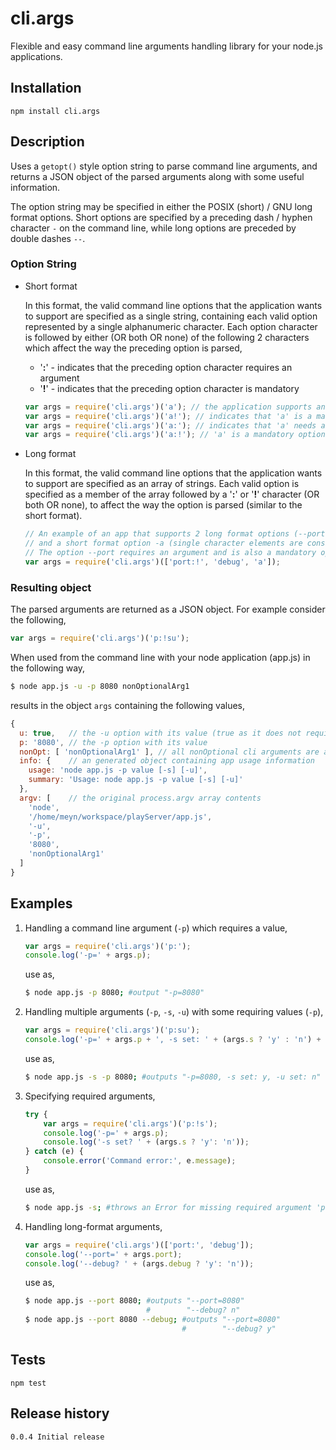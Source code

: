 cli.args
========

Flexible and easy command line arguments handling library for your node.js applications.

## Installation

    npm install cli.args


## Description

Uses a ```getopt()``` style option string to parse command line arguments, and returns a JSON object of the parsed arguments along with some useful information.

The option string may be specified in either the POSIX (short) / GNU long format options. Short options are specified by a preceding dash / hyphen character ```-``` on the command line, while long options are preceded by double dashes ```--```.

### Option String

* Short format

    In this format, the valid command line options that the application wants to support are specified as a single string, containing each valid option represented by a single alphanumeric character. Each option character is followed by either (OR both OR none) of the following 2 characters which affect the way the  preceding option is parsed,

    - '__:__' - indicates that the preceding option character requires an argument
    - '__!__' - indicates that the preceding option character is mandatory

    ```js
    var args = require('cli.args')('a'); // the application supports an option named 'a' without an argument
    var args = require('cli.args')('a!'); // indicates that 'a' is a mandatory option
    var args = require('cli.args')('a:'); // indicates that 'a' needs an argument
    var args = require('cli.args')('a:!'); // 'a' is a mandatory option that also requires an argument
    ```

* Long format

    In this format, the valid command line options that the application wants to support are specified as an array of strings. Each valid option is specified as a member of the array followed by a '__:__' or '__!__' character (OR both OR none), to affect the way the option is parsed (similar to the short format).

    ```js
    // An example of an app that supports 2 long format options (--port, --debug),
    // and a short format option -a (single character elements are considered short).
    // The option --port requires an argument and is also a mandatory option for this app.
    var args = require('cli.args')(['port:!', 'debug', 'a']);
    ```

### Resulting object

The parsed arguments are returned as a JSON object. For example consider the following,
```js
var args = require('cli.args')('p:!su');
```

When used from the command line with your node application (app.js) in the following way,
```bash
$ node app.js -u -p 8080 nonOptionalArg1
```

results in the object ```args``` containing the following values,
```js
{
  u: true,   // the -u option with its value (true as it does not require an argument)
  p: '8080', // the -p option with its value
  nonOpt: [ 'nonOptionalArg1' ], // all nonOptional cli arguments are available in this array
  info: {    // an generated object containing app usage information
    usage: 'node app.js -p value [-s] [-u]',
    summary: 'Usage: node app.js -p value [-s] [-u]'
  },
  argv: [    // the original process.argv array contents
    'node',
    '/home/meyn/workspace/playServer/app.js',
    '-u',
    '-p',
    '8080',
    'nonOptionalArg1'
  ]
}
```

## Examples

1. Handling a command line argument (```-p```) which requires a value,
    ```js
    var args = require('cli.args')('p:');
    console.log('-p=' + args.p);
    ```
    use as,
    ```bash
    $ node app.js -p 8080; #output "-p=8080"
    ```

2. Handling multiple arguments (```-p```, ```-s```, ```-u```) with some requiring values (```-p```),
    ```js
    var args = require('cli.args')('p:su');
    console.log('-p=' + args.p + ', -s set: ' + (args.s ? 'y' : 'n') + ', -u set: ' + (args.u ? 'y' : 'n'));
    ```
    use as,
    ```bash
    $ node app.js -s -p 8080; #outputs "-p=8080, -s set: y, -u set: n"
    ```

3. Specifying required arguments,
    ```js
    try {
        var args = require('cli.args')('p:!s');
        console.log('-p=' + args.p);
        console.log('-s set? ' + (args.s ? 'y': 'n'));
    } catch (e) {
        console.error('Command error:', e.message);
    }
    ```
    use as,
    ```bash
    $ node app.js -s; #throws an Error for missing required argument 'p'
    ```

4. Handling long-format arguments,
    ```js
    var args = require('cli.args')(['port:', 'debug']);
    console.log('--port=' + args.port);
    console.log('--debug? ' + (args.debug ? 'y': 'n'));
    ```
    use as,
    ```bash
    $ node app.js --port 8080; #outputs "--port=8080"
                               #        "--debug? n"
    $ node app.js --port 8080 --debug; #outputs "--port=8080"
                                       #        "--debug? y"
    ```

## Tests

    npm test
    
## Release history

    0.0.4 Initial release